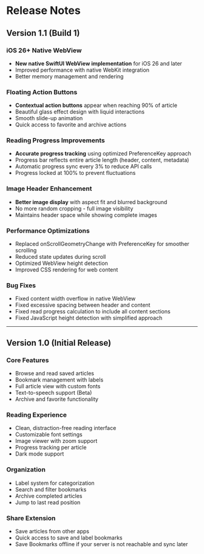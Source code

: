 # Release Notes

## Version 1.1 (Build 1)

### iOS 26+ Native WebView
- **New native SwiftUI WebView implementation** for iOS 26 and later
- Improved performance with native WebKit integration
- Better memory management and rendering

### Floating Action Buttons
- **Contextual action buttons** appear when reaching 90% of article
- Beautiful glass effect design with liquid interactions
- Smooth slide-up animation
- Quick access to favorite and archive actions

### Reading Progress Improvements
- **Accurate progress tracking** using optimized PreferenceKey approach
- Progress bar reflects entire article length (header, content, metadata)
- Automatic progress sync every 3% to reduce API calls
- Progress locked at 100% to prevent fluctuations

### Image Header Enhancement
- **Better image display** with aspect fit and blurred background
- No more random cropping - full image visibility
- Maintains header space while showing complete images

### Performance Optimizations
- Replaced onScrollGeometryChange with PreferenceKey for smoother scrolling
- Reduced state updates during scroll
- Optimized WebView height detection
- Improved CSS rendering for web content

### Bug Fixes
- Fixed content width overflow in native WebView
- Fixed excessive spacing between header and content
- Fixed read progress calculation to include all content sections
- Fixed JavaScript height detection with simplified approach

---

## Version 1.0 (Initial Release)

### Core Features
- Browse and read saved articles
- Bookmark management with labels
- Full article view with custom fonts
- Text-to-speech support (Beta)
- Archive and favorite functionality

### Reading Experience
- Clean, distraction-free reading interface
- Customizable font settings
- Image viewer with zoom support
- Progress tracking per article
- Dark mode support

### Organization
- Label system for categorization
- Search and filter bookmarks
- Archive completed articles
- Jump to last read position

### Share Extension
- Save articles from other apps
- Quick access to save and label bookmarks
- Save Bookmarks offline if your server is not reachable and sync later


